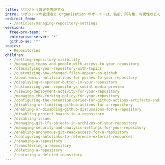 ```yaml
---
title: リポジトリ設定を管理する
intro: リポジトリの管理者と Organization のオーナーは、名前、所有権、可視性などのリポジトリの設定を変更したり、リポジトリを削除したりすることができます。
redirect_from:
  - /articles/managing-repository-settings
versions:
  free-pro-team: '*'
  enterprise-server: '*'
  github-ae: '*'
topics:
  - Repositories
children:
  - /setting-repository-visibility
  - /managing-teams-and-people-with-access-to-your-repository
  - /classifying-your-repository-with-topics
  - /customizing-how-changed-files-appear-on-github
  - /about-email-notifications-for-pushes-to-your-repository
  - /displaying-a-sponsor-button-in-your-repository
  - /customizing-your-repositorys-social-media-preview
  - /viewing-deployment-activity-for-your-repository
  - /managing-the-forking-policy-for-your-repository
  - /configuring-the-retention-period-for-github-actions-artifacts-and-logs-in-your-repository
  - /disabling-or-limiting-github-actions-for-a-repository
  - /enabling-or-disabling-github-discussions-for-a-repository
  - /disabling-project-boards-in-a-repository
  - /disabling-issues
  - /managing-git-lfs-objects-in-archives-of-your-repository
  - /managing-security-and-analysis-settings-for-your-repository
  - /enabling-anonymous-git-read-access-for-a-repository
  - /configuring-autolinks-to-reference-external-resources
  - /renaming-a-repository
  - /transferring-a-repository
  - /deleting-a-repository
  - /restoring-a-deleted-repository
---
```



